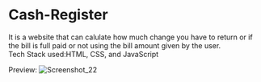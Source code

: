 # Cash-Register
It is a website that can calulate how much change you have to return or if the bill is full paid or not using the bill amount given by the user.<br>
Tech Stack used:HTML, CSS, and JavaScript
 
Preview:
![Screenshot_22](https://user-images.githubusercontent.com/73245914/182022673-a43d9931-85ff-4c2e-a698-a7321b5cef6d.jpg)

